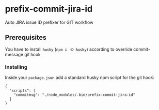 # prefix-commit-jira-id

Auto JIRA issue ID prefixer for GIT workflow

## Prerequisites

You have to install `husky` (`npm i -D husky`) according to override commit-message git hook 

### Installing

Inside your `package.json` add a standard husky npm script for the git hook:

```
{
  "scripts": {
    "commitmsg": "./node_modules/.bin/prefix-commit-jira-id"
  }
}
```
